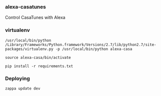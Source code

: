 ### alexa-casatunes

Control CasaTunes with Alexa

### virtualenv

    /usr/local/bin/python /Library/Frameworks/Python.framework/Versions/2.7/lib/python2.7/site-packages/virtualenv.py -p /usr/local/bin/python alexa-casa

    source alexa-casa/bin/activate

    pip install -r requirements.txt

### Deploying

    zappa update dev
